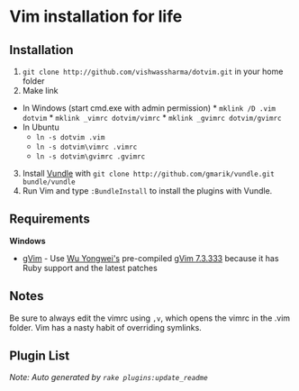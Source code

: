 # Vim installation for life

## Installation

1. `git clone http://github.com/vishwassharma/dotvim.git` in your home folder
2. Make link
  - In Windows (start cmd.exe with admin permission)
        * `mklink /D .vim dotvim`
        * `mklink _vimrc dotvim/vimrc`
        * `mklink _gvimrc dotvim/gvimrc`
  - In Ubuntu 
      * `ln -s dotvim .vim`
      * `ln -s dotvim\vimrc .vimrc`
      * `ln -s dotvim\gvimrc .gvimrc`
3. Install [Vundle](https://github.com/gmarik/vundle) with `git clone http://github.com/gmarik/vundle.git bundle/vundle` 
4. Run Vim and type `:BundleInstall` to install the plugins with Vundle.

## Requirements

**Windows**

 * [gVim](http://www.vim.org/download.php#pc) - Use [Wu Yongwei's](http://wyw.dcweb.cn) pre-compiled [gVim 7.3.333](http://wyw.dcweb.cn/download.asp?path=vim&file=gvim73.zip) because it has Ruby support and the latest patches
 
## Notes

Be sure to always edit the vimrc using `,v`, which opens the vimrc in the .vim folder. Vim has a nasty habit of overriding symlinks.


## Plugin List

_Note: Auto generated by `rake plugins:update_readme`_
